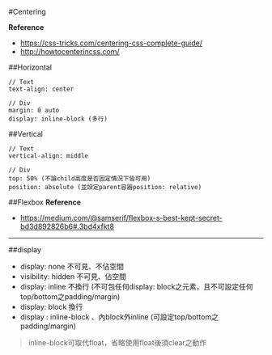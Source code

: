 #Centering

**Reference**
* https://css-tricks.com/centering-css-complete-guide/
* http://howtocenterincss.com/

##Horizontal

    // Text
    text-align: center
    
    // Div
    margin: 0 auto
    display: inline-block (多行)

##Vertical

    // Text
    vertical-align: middle
    
    // Div
    top: 50% (不論child高度是否固定情況下皆可用)
    position: absolute (並設定parent容器position: relative)

##Flexbox
**Reference**
* https://medium.com/@samserif/flexbox-s-best-kept-secret-bd3d892826b6#.3bd4xfkt8

----
##display

* display: none 不可見、不佔空間
* visibility: hidden 不可見、佔空間
* display: inline 不換行 (不可包任何display: block之元素，且不可設定任何top/bottom之padding/margin)
* display: block 換行
* display : inline-block 、內block外inline (可設定top/bottom之padding/margin)

> inline-block可取代float，省略使用float後須clear之動作